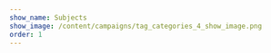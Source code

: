 ```yaml
---
show_name: Subjects
show_image: /content/campaigns/tag_categories_4_show_image.png
order: 1
---
```

